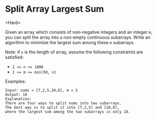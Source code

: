 # Split Array Largest Sum

\<Hard>

Given an array which consists of non-negative integers and an integer `m`, you
can split the array into `m` non-empty continuous subarrays. Write an algorithm
to minimize the largest sum among these `m` subarrays.

Note: if `n` is the length of array, assume the following constraints are
satisfied:
- `1 <= n <= 1000`
- `1 <= m <= min(50, n)`

Examples:
```
Input: nums = [7,2,5,10,8], m = 2
Output: 18
Explanation:
There are four ways to split nums into two subarrays.
The best way is to split it into [7,2,5] and [10,8],
where the largest sum among the two subarrays is only 18.
```
